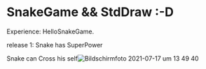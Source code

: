 # SnakeGame && StdDraw :-D
Experience: HelloSnakeGame.

release 1: Snake has SuperPower

Snake can Cross his self![Bildschirmfoto 2021-07-17 um 13 49 40](https://user-images.githubusercontent.com/82414531/126035936-4e37b298-ba49-4385-9c43-2f7b190fad69.png)
